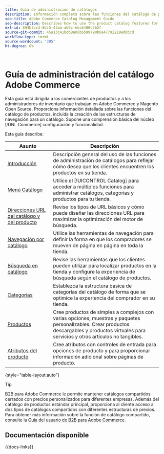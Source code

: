 ```yaml
---
title: Guía de administración de catálogos
description: Información completa sobre las funciones del catálogo de productos para administradores de Adobe Commerce y Magento Open Source y comerciantes de comercio electrónico.
seo-title: Adobe Commerce Catalog Management Guide
seo-description: Describes how to use the product catalog features for Adobe Commerce and Magento Open Source.
exl-id: 894b7cc3-8dc5-43aa-ab9c-ebc6480c7b2f
source-git-commit: 45a13c41bdb8a08b6b99790b6a47792219ed0bcd
workflow-type: tm+mt
source-wordcount: '305'
ht-degree: 0%

---
```


# Guía de administración del catálogo Adobe Commerce

Esta guía está dirigida a los comerciantes de productos y a los administradores de inventario que trabajan en Adobe Commerce y Magento Open Source. Proporciona información detallada sobre las funciones del catálogo de productos, incluida la creación de las estructuras de navegación para un catálogo. Supone una comprensión básica del núcleo [!DNL Commerce] configuración y funcionalidad.

Esta guía describe:

| Asunto | Descripción |
| ------- | ----------- |
| [Introducción](introduction.md) | Descripción general del uso de las funciones de administración de catálogos para reflejar cómo desea que los clientes encuentren los productos en su tienda. |
| [Menú Catálogo](catalog-menu.md) | Utilice el [!UICONTROL Catalog] para acceder a múltiples funciones para administrar catálogos, categorías y productos para tu tienda. |
| [Direcciones URL del catálogo y del producto](catalog-urls.md) | Revise los tipos de URL básicos y cómo puede diseñar las direcciones URL para maximizar la optimización del motor de búsqueda. |
| [Navegación por catálogo](navigation.md) | Utilice las herramientas de navegación para definir la forma en que los compradores se mueven de página en página en toda la tienda. |
| [Búsqueda en catálogo](search.md) | Revise las herramientas que los clientes pueden utilizar para localizar productos en la tienda y configure la experiencia de búsqueda según el catálogo de productos. |
| [Categorías](categories.md) | Establezca la estructura básica de categorías del catálogo de forma que se optimice la experiencia del comprador en su tienda. |
| [Productos](products-list.md) | Cree productos de simples a complejos con varias opciones, muestras y paquetes personalizables. Crear productos descargables y productos virtuales para servicios y otros artículos no tangibles. |
| [Atributos del producto](product-attributes.md) | Cree atributos con controles de entrada para opciones de producto y para proporcionar información adicional sobre páginas de producto. |

{style="table-layout:auto"}

>[!TIP]
>
>B2B para Adobe Commerce le permite mantener catálogos compartidos cerrados con precios personalizados para diferentes empresas. Además del catálogo de productos estándar principal, proporciona al cliente acceso a dos tipos de catálogos compartidos con diferentes estructuras de precios. Para obtener más información sobre la función de catálogo compartido, consulte la [Guía del usuario de B2B para Adobe Commerce](../b2b/catalog-shared.md).

## Documentación disponible

{{docs-links}}

